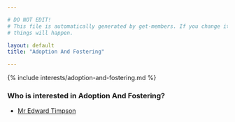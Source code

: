 ```yaml
---

# DO NOT EDIT!
# This file is automatically generated by get-members. If you change it, bad
# things will happen.

layout: default
title: "Adoption And Fostering"

---
```


{% include interests/adoption-and-fostering.md %}

### Who is interested in Adoption And Fostering?


* [Mr Edward Timpson](members/mr-edward-timpson.html)
